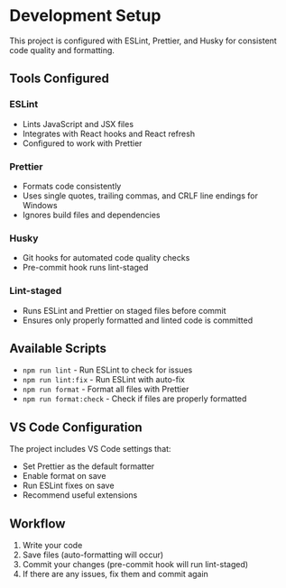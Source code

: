 # Development Setup

This project is configured with ESLint, Prettier, and Husky for consistent code quality and formatting.

## Tools Configured

### ESLint

- Lints JavaScript and JSX files
- Integrates with React hooks and React refresh
- Configured to work with Prettier

### Prettier

- Formats code consistently
- Uses single quotes, trailing commas, and CRLF line endings for Windows
- Ignores build files and dependencies

### Husky

- Git hooks for automated code quality checks
- Pre-commit hook runs lint-staged

### Lint-staged

- Runs ESLint and Prettier on staged files before commit
- Ensures only properly formatted and linted code is committed

## Available Scripts

- `npm run lint` - Run ESLint to check for issues
- `npm run lint:fix` - Run ESLint with auto-fix
- `npm run format` - Format all files with Prettier
- `npm run format:check` - Check if files are properly formatted

## VS Code Configuration

The project includes VS Code settings that:

- Set Prettier as the default formatter
- Enable format on save
- Run ESLint fixes on save
- Recommend useful extensions

## Workflow

1. Write your code
2. Save files (auto-formatting will occur)
3. Commit your changes (pre-commit hook will run lint-staged)
4. If there are any issues, fix them and commit again
